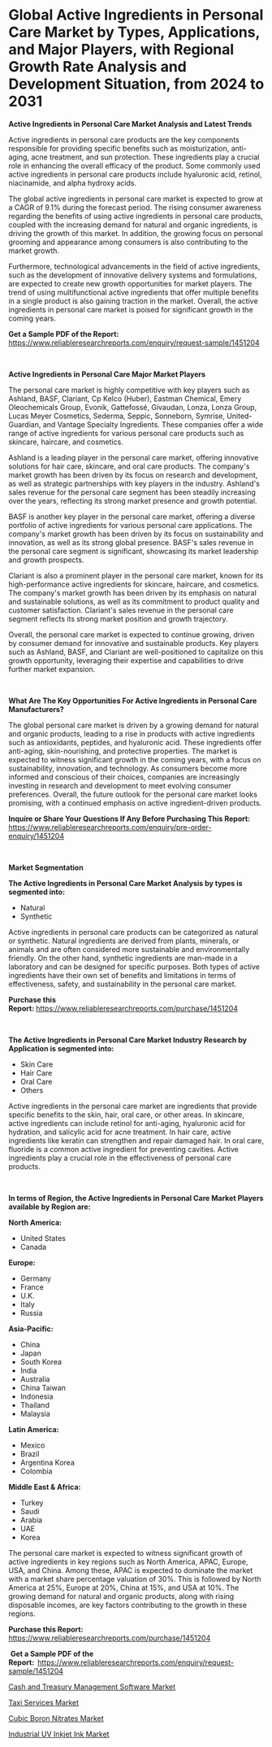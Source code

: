 <p><h1>Global Active Ingredients in Personal Care Market by Types, Applications, and Major Players, with Regional Growth Rate Analysis and Development Situation, from 2024 to 2031</h1></p><p><strong>Active Ingredients in Personal Care Market Analysis and Latest Trends</strong></p>
<p><p>Active ingredients in personal care products are the key components responsible for providing specific benefits such as moisturization, anti-aging, acne treatment, and sun protection. These ingredients play a crucial role in enhancing the overall efficacy of the product. Some commonly used active ingredients in personal care products include hyaluronic acid, retinol, niacinamide, and alpha hydroxy acids.</p><p>The global active ingredients in personal care market is expected to grow at a CAGR of 9.1% during the forecast period. The rising consumer awareness regarding the benefits of using active ingredients in personal care products, coupled with the increasing demand for natural and organic ingredients, is driving the growth of this market. In addition, the growing focus on personal grooming and appearance among consumers is also contributing to the market growth.</p><p>Furthermore, technological advancements in the field of active ingredients, such as the development of innovative delivery systems and formulations, are expected to create new growth opportunities for market players. The trend of using multifunctional active ingredients that offer multiple benefits in a single product is also gaining traction in the market. Overall, the active ingredients in personal care market is poised for significant growth in the coming years.</p></p>
<p><strong>Get a Sample PDF of the Report:&nbsp;</strong> <a href="https://www.reliableresearchreports.com/enquiry/request-sample/1451204">https://www.reliableresearchreports.com/enquiry/request-sample/1451204</a></p>
<p>&nbsp;</p>
<p><strong>Active Ingredients in Personal Care Major Market Players</strong></p>
<p><p>The personal care market is highly competitive with key players such as Ashland, BASF, Clariant, Cp Kelco (Huber), Eastman Chemical, Emery Oleochemicals Group, Evonik, Gattefossé, Givaudan, Lonza, Lonza Group, Lucas Meyer Cosmetics, Sederma, Seppic, Sonneborn, Symrise, United-Guardian, and Vantage Specialty Ingredients. These companies offer a wide range of active ingredients for various personal care products such as skincare, haircare, and cosmetics.</p><p>Ashland is a leading player in the personal care market, offering innovative solutions for hair care, skincare, and oral care products. The company's market growth has been driven by its focus on research and development, as well as strategic partnerships with key players in the industry. Ashland's sales revenue for the personal care segment has been steadily increasing over the years, reflecting its strong market presence and growth potential.</p><p>BASF is another key player in the personal care market, offering a diverse portfolio of active ingredients for various personal care applications. The company's market growth has been driven by its focus on sustainability and innovation, as well as its strong global presence. BASF's sales revenue in the personal care segment is significant, showcasing its market leadership and growth prospects.</p><p>Clariant is also a prominent player in the personal care market, known for its high-performance active ingredients for skincare, haircare, and cosmetics. The company's market growth has been driven by its emphasis on natural and sustainable solutions, as well as its commitment to product quality and customer satisfaction. Clariant's sales revenue in the personal care segment reflects its strong market position and growth trajectory.</p><p>Overall, the personal care market is expected to continue growing, driven by consumer demand for innovative and sustainable products. Key players such as Ashland, BASF, and Clariant are well-positioned to capitalize on this growth opportunity, leveraging their expertise and capabilities to drive further market expansion.</p></p>
<p>&nbsp;</p>
<p><strong>What Are The Key Opportunities For Active Ingredients in Personal Care Manufacturers?</strong></p>
<p><p>The global personal care market is driven by a growing demand for natural and organic products, leading to a rise in products with active ingredients such as antioxidants, peptides, and hyaluronic acid. These ingredients offer anti-aging, skin-nourishing, and protective properties. The market is expected to witness significant growth in the coming years, with a focus on sustainability, innovation, and technology. As consumers become more informed and conscious of their choices, companies are increasingly investing in research and development to meet evolving consumer preferences. Overall, the future outlook for the personal care market looks promising, with a continued emphasis on active ingredient-driven products.</p></p>
<p><strong>Inquire or Share Your Questions If Any Before Purchasing This Report:</strong> <a href="https://www.reliableresearchreports.com/enquiry/pre-order-enquiry/1451204">https://www.reliableresearchreports.com/enquiry/pre-order-enquiry/1451204</a></p>
<p>&nbsp;</p>
<p><strong>Market Segmentation</strong></p>
<p><strong>The Active Ingredients in Personal Care Market Analysis by types is segmented into:</strong></p>
<p><ul><li>Natural</li><li>Synthetic</li></ul></p>
<p><p>Active ingredients in personal care products can be categorized as natural or synthetic. Natural ingredients are derived from plants, minerals, or animals and are often considered more sustainable and environmentally friendly. On the other hand, synthetic ingredients are man-made in a laboratory and can be designed for specific purposes. Both types of active ingredients have their own set of benefits and limitations in terms of effectiveness, safety, and sustainability in the personal care market.</p></p>
<p><strong>Purchase this Report:&nbsp;</strong><a href="https://www.reliableresearchreports.com/purchase/1451204">https://www.reliableresearchreports.com/purchase/1451204</a></p>
<p>&nbsp;</p>
<p><strong>The Active Ingredients in Personal Care Market Industry Research by Application is segmented into:</strong></p>
<p><ul><li>Skin Care</li><li>Hair Care</li><li>Oral Care</li><li>Others</li></ul></p>
<p><p>Active ingredients in the personal care market are ingredients that provide specific benefits to the skin, hair, oral care, or other areas. In skincare, active ingredients can include retinol for anti-aging, hyaluronic acid for hydration, and salicylic acid for acne treatment. In hair care, active ingredients like keratin can strengthen and repair damaged hair. In oral care, fluoride is a common active ingredient for preventing cavities. Active ingredients play a crucial role in the effectiveness of personal care products.</p></p>
<p>&nbsp;</p>
<p><strong>In terms of Region, the Active Ingredients in Personal Care Market Players available by Region are:</strong></p>
<p>
    <p> <strong> North America: </strong>
        <ul>
            <li>United States</li>
            <li>Canada</li>
        </ul>
        </p> 
    <p> <strong> Europe: </strong>
        <ul>
            <li>Germany</li>
            <li>France</li>
            <li>U.K.</li>
            <li>Italy</li>
            <li>Russia</li>
        </ul>
        </p> 
    <p> <strong> Asia-Pacific: </strong>
        <ul>
            <li>China</li>
            <li>Japan</li>
            <li>South Korea</li>
            <li>India</li>
            <li>Australia</li>
            <li>China Taiwan</li>
            <li>Indonesia</li>
            <li>Thailand</li>
            <li>Malaysia</li>
        </ul>
        </p> 
    <p> <strong> Latin America: </strong>
        <ul>
            <li>Mexico</li>
            <li>Brazil</li>
            <li>Argentina Korea</li>
            <li>Colombia</li>
        </ul>
        </p> 
    <p> <strong> Middle East & Africa: </strong>
        <ul>
            <li>Turkey</li>
            <li>Saudi</li>
            <li>Arabia</li>
            <li>UAE</li>
            <li>Korea</li>
        </ul>
    </p>
    </p>
<p><p>The personal care market is expected to witness significant growth of active ingredients in key regions such as North America, APAC, Europe, USA, and China. Among these, APAC is expected to dominate the market with a market share percentage valuation of 30%. This is followed by North America at 25%, Europe at 20%, China at 15%, and USA at 10%. The growing demand for natural and organic products, along with rising disposable incomes, are key factors contributing to the growth in these regions.</p></p>
<p><strong>Purchase this Report: </strong><a href="https://www.reliableresearchreports.com/purchase/1451204">https://www.reliableresearchreports.com/purchase/1451204</a></p>
<p>&nbsp;<strong>Get a Sample PDF of the Report:&nbsp;&nbsp;</strong><a href="https://www.reliableresearchreports.com/enquiry/request-sample/1451204">https://www.reliableresearchreports.com/enquiry/request-sample/1451204</a></p>
<p><strong></strong></p>
<p><p><a href="https://issuu.com/reportprime-2/docs/cash-and-treasury-management-software-market-size-">Cash and Treasury Management Software Market</a></p><p><a href="https://issuu.com/reportprime-2/docs/taxi-services-market-size-2030.pptx">Taxi Services Market</a></p><p><a href="https://github.com/globismark/Market-Research-Report-List-2/blob/main/cubic-boron-nitrates-market.md">Cubic Boron Nitrates Market</a></p><p><a href="https://github.com/bobicer/Market-Research-Report-List-2/blob/main/industrial-uv-inkjet-ink-market.md">Industrial UV Inkjet Ink Market</a></p></p>